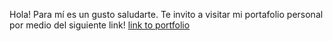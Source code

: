 Hola! Para mí es un gusto saludarte. Te invito a visitar mi portafolio personal por medio del siguiente link! [link to portfolio](https://jsbm.netlify.app/)
